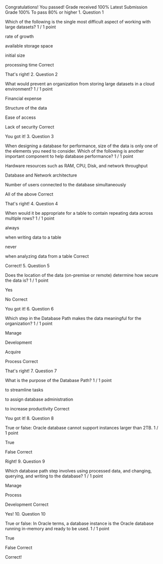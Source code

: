 Congratulations! You passed!
Grade received 100%
Latest Submission Grade 100%
To pass 80% or higher
1.
Question 1

Which of the following is the single most difficult aspect of working with large datasets?
1 / 1 point

rate of growth

available storage space

initial size

processing time
Correct

That's right!
2.
Question 2

What would prevent an organization from storing large datasets in a cloud environment?
1 / 1 point

Financial expense

Structure of the data

Ease of access

Lack of security
Correct

You got it!
3.
Question 3

When designing a database for performance, size of the data is only one of the elements you need to consider. Which of the following is another important component to help database performance?
1 / 1 point

Hardware resources such as RAM, CPU, Disk, and network throughput

Database and Network architecture

Number of users connected to the database simultaneously

All of the above
Correct

That's right!
4.
Question 4

When would it be appropriate for a table to contain repeating data across multiple rows?
1 / 1 point

always

when writing data to a table

never

when analyzing data from a table
Correct

Correct!
5.
Question 5

Does the location of the data (on-premise or remote) determine how secure the data is?
1 / 1 point

Yes

No
Correct

You got it!
6.
Question 6

Which step in the Database Path makes the data meaningful for the organization?
1 / 1 point

Manage

Development

Acquire

Process
Correct

That's right!
7.
Question 7

What is the purpose of the Database Path?
1 / 1 point

to streamline tasks

to assign database administration

to increase productivity
Correct

You got it!
8.
Question 8

True or false: Oracle database cannot support instances larger than 2TB.
1 / 1 point

True

False
Correct

Right!
9.
Question 9

Which database path step involves using processed data, and changing, querying, and writing to the database?
1 / 1 point

Manage

Process

Development
Correct

Yes!
10.
Question 10

True or false: In Oracle terms, a database instance is the Oracle database running in-memory and ready to be used.
1 / 1 point

True

False
Correct

Correct!
